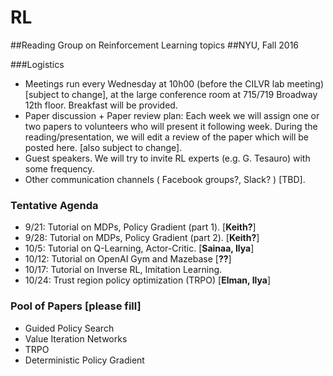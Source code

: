 # RL
##Reading Group on Reinforcement Learning topics
##NYU, Fall 2016

###Logistics 
  - Meetings run every Wednesday at 10h00 (before the CILVR lab meeting) [subject to change], at the large conference room at 715/719 Broadway 12th floor. Breakfast will be provided.
  - Paper discussion + Paper review plan: Each week we will assign one or two papers to volunteers who will present it following week. During the reading/presentation, we will edit a review of the paper which will be posted here. [also subject to change].
  - Guest speakers. We will try to invite RL experts (e.g. G. Tesauro) with some frequency.
  - Other communication channels ( Facebook groups?, Slack? ) [TBD].
  

### Tentative Agenda

  - 9/21: Tutorial on MDPs, Policy Gradient (part 1). [**Keith?**]
  - 9/28: Tutorial on MDPs, Policy Gradient (part 2). [**Keith?**]
  - 10/5: Tutorial on Q-Learning, Actor-Critic. [**Sainaa, Ilya**]
  - 10/12: Tutorial on OpenAI Gym and Mazebase [**??**]
  - 10/17: Tutorial on Inverse RL, Imitation Learning.
  - 10/24: Trust region policy optimization (TRPO) [**Elman, Ilya**]


### Pool of Papers [please fill]

 - Guided Policy Search
 - Value Iteration Networks
 - TRPO
 - Deterministic Policy Gradient 






